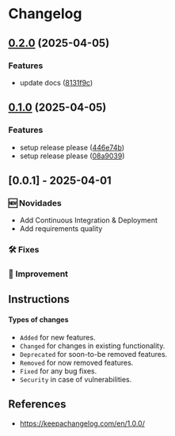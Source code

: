 # Changelog

## [0.2.0](https://github.com/acnaweb/python/compare/v0.1.0...v0.2.0) (2025-04-05)


### Features

* update docs ([8131f9c](https://github.com/acnaweb/python/commit/8131f9c5c80029fc4f88445990cc15df24f23f85))

## [0.1.0](https://github.com/acnaweb/python/compare/v0.0.1...v0.1.0) (2025-04-05)


### Features

* setup release please ([446e74b](https://github.com/acnaweb/python/commit/446e74b055913159e77a98693615dff4afd67e3c))
* setup release please ([08a9039](https://github.com/acnaweb/python/commit/08a9039036bd69e11920b42d9222a85a8902456c))

## [0.0.1] - 2025-04-01

### 🆕 Novidades

- Add Continuous Integration & Deployment
- Add requirements quality

### 🛠️ Fixes

### 🔧 Improvement

## Instructions

#### Types of changes

- ```Added``` for new features.
- ```Changed``` for changes in existing functionality.
- ```Deprecated``` for soon-to-be removed features.
- ```Removed``` for now removed features.
- ```Fixed``` for any bug fixes.
- ```Security``` in case of vulnerabilities.


## References

- https://keepachangelog.com/en/1.0.0/
